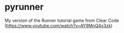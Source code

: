# pyrunner
My version of the Runner tutorial game from Clear Code (https://www.youtube.com/watch?v=AY9MnQ4x3zk) 
